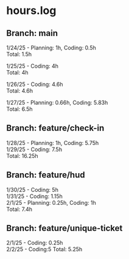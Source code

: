 # hours.log

## Branch: main

1/24/25 - Planning: 1h, Coding: 0.5h  
Total: 1.5h

1/25/25 - Coding: 4h  
Total: 4h

1/26/25 - Coding: 4.6h  
Total: 4.6h

1/27/25 - Planning: 0.66h, Coding: 5.83h  
Total: 6.5h

## Branch: feature/check-in

1/28/25 - Planning: 1h, Coding: 5.75h  
1/29/25 - Coding: 7.5h  
Total: 16.25h

## Branch: feature/hud

1/30/25 - Coding: 5h  
1/31/25 - Coding: 1.15h  
2/1/25 - Planning: 0.25h, Coding: 1h  
Total: 7.4h

## Branch: feature/unique-ticket

2/1/25 - Coding: 0.25h  
2/2/25 - Coding:5
Total: 5.25h
